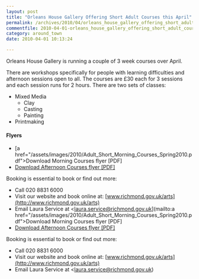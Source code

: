 ```yaml
---
layout: post
title: "Orleans House Gallery Offering Short Adult Courses this April"
permalink: /archives/2010/04/orleans_house_gallery_offering_short_adult_courses.html
commentfile: 2010-04-01-orleans_house_gallery_offering_short_adult_courses
category: around_town
date: 2010-04-01 10:13:24

---
```


Orleans House Gallery is running a couple of 3 week courses over April.

There are workshops specifically for people with learning difficulties and afternoon sessions open to all. The courses are £30 each for 3 sessions and each session runs for 2 hours. There are two sets of classes:

-   Mixed Media
    -   Clay
    -   Casting
    -   Painting
-   Printmaking

#### Flyers

-   [a href="/assets/images/2010/Adult_Short_Morning_Courses_Spring2010.pdf">Download Morning Courses flyer \[PDF\]</a>
-   <a href="/assets/images/2010/Adult_Short_Afternoon_Courses_Spring2010.pdf">Download Afternoon Courses flyer \[PDF\]</a>

Booking is essential to book or find out more:

-   Call 020 8831 6000
-   Visit our website and book online at: [www.richmond.gov.uk/arts](http://www.richmond.gov.uk/arts)
-   Email Laura Service at <laura.service@richmond.gov.uk](mailto:a href="/assets/images/2010/Adult_Short_Morning_Courses_Spring2010.pdf">Download Morning Courses flyer \[PDF\]</a>
-   <a href="/assets/images/2010/Adult_Short_Afternoon_Courses_Spring2010.pdf">Download Afternoon Courses flyer \[PDF\]</a>

Booking is essential to book or find out more:

-   Call 020 8831 6000
-   Visit our website and book online at: [www.richmond.gov.uk/arts](http://www.richmond.gov.uk/arts)
-   Email Laura Service at <laura.service@richmond.gov.uk)
